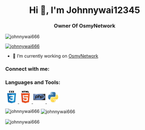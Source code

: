 <h1 align="center">Hi 👋, I'm Johnnywai12345</h1>
<h3 align="center">Owner Of OsmyNetwork</h3>

<p align="left"> <img src="https://komarev.com/ghpvc/?username=johnnywai666&label=Profile%20views&color=009dff&style=flat" alt="johnnywai666" /> </p>

<p align="left"> <a href="https://github.com/ryo-ma/github-profile-trophy"><img src="https://github-profile-trophy.vercel.app/?username=johnnywai666" alt="johnnywai666" /></a> </p>

- 🔭 I’m currently working on [OsmyNetwork](https://dsc.gg/osmy)

<h3 align="left">Connect with me:</h3>
<p align="left">
</p>

<h3 align="left">Languages and Tools:</h3>
<p align="left"> <a href="https://www.w3schools.com/css/" target="_blank" rel="noreferrer"> <img src="https://raw.githubusercontent.com/devicons/devicon/master/icons/css3/css3-original-wordmark.svg" alt="css3" width="40" height="40"/> </a> <a href="https://www.w3.org/html/" target="_blank" rel="noreferrer"> <img src="https://raw.githubusercontent.com/devicons/devicon/master/icons/html5/html5-original-wordmark.svg" alt="html5" width="40" height="40"/> </a> <a href="https://www.php.net" target="_blank" rel="noreferrer"> <img src="https://raw.githubusercontent.com/devicons/devicon/master/icons/php/php-original.svg" alt="php" width="40" height="40"/> </a> <a href="https://www.python.org" target="_blank" rel="noreferrer"> <img src="https://raw.githubusercontent.com/devicons/devicon/master/icons/python/python-original.svg" alt="python" width="40" height="40"/> </a> </p>

<p><img align="left" src="https://github-readme-stats.vercel.app/api/top-langs?username=johnnywai666&show_icons=true&locale=en&layout=compact" alt="johnnywai666" /></p>

<p>&nbsp;<img align="center" src="https://github-readme-stats.vercel.app/api?username=johnnywai666&show_icons=true&locale=en" alt="johnnywai666" /></p>

<p><img align="center" src="https://github-readme-streak-stats.herokuapp.com/?user=johnnywai666&" alt="johnnywai666" /></p>
